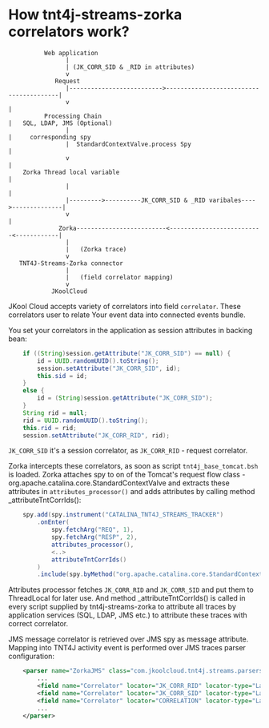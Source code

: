 How tnt4j-streams-zorka correlators work?
=========================================

```
          Web application
                |
                | (JK_CORR_SID & _RID in attributes)
                v
             Request
                |-------------------------->----------------------------------------|
                v                                                                   |
          Processing Chain                                                          |   SQL, LDAP, JMS (Optional)
                |                                                                   |     corresponding spy
                |  StandardContextValve.process Spy                                 |
                v                                                                   |
    Zorka Thread local variable                                                     |
                |                                                                   |
                |--------->----------JK_CORR_SID & _RID varibales---->--------------|
                v                                                                   |
              Zorka-------------------------<--------------------------<------------|
                |
                |   (Zorka trace)
                v
   TNT4J-Streams-Zorka connector
                |
                |   (field correlator mapping)
                v
            JKoolCloud
```



JKool Cloud accepts variety of correlators into field `correlator`. These correlators user to relate 
Your event data into connected events bundle.

You set your correlators in the application as session attributes in backing bean:

```java
    if ((String)session.getAttribute("JK_CORR_SID") == null) {
        id = UUID.randomUUID().toString();
        session.setAttribute("JK_CORR_SID", id);
        this.sid = id;
    }
    else {
        id = (String)session.getAttribute("JK_CORR_SID");
    }
    String rid = null;
    rid = UUID.randomUUID().toString();
    this.rid = rid;
    session.setAttribute("JK_CORR_RID", rid);
```

`JK_CORR_SID` it's a session correlator, as `JK_CORR_RID` - request correlator. 

Zorka intercepts these correlators, as soon as script `tnt4j_base_tomcat.bsh` is loaded.
Zorka attaches spy to on of the Tomcat's request flow class  - org.apache.catalina.core.StandardContextValve
and extracts these attributes in `attributes_processor()` and adds attributes by calling method _attributeTntCorrIds():

```java
    spy.add(spy.instrument("CATALINA_TNT4J_STREAMS_TRACKER")
        .onEnter(
            spy.fetchArg("REQ", 1),
            spy.fetchArg("RESP", 2),
            attributes_processor(),
            <..>
            attributeTntCorrIds()
        )
        .include(spy.byMethod("org.apache.catalina.core.StandardContextValve", "invoke")));
```


Attributes processor fetches `JK_CORR_RID` and `JK_CORR_SID` and put them to ThreadLocal for later use.
And method _attributeTntCorrIds() is called in every script supplied by tnt4j-streams-zorka to attribute all traces 
by application services (SQL, LDAP, JMS etc.) to attribute these traces with correct correlator.

JMS message correlator is retrieved over JMS spy as message attribute. Mapping into TNT4J activity event is performed
over JMS traces parser configuration:

```xml
    <parser name="ZorkaJMS" class="com.jkoolcloud.tnt4j.streams.parsers.ActivityMapParser" tags="JMS_TNT4J_STREAMS_TRACKER">
        ...
        <field name="Correlator" locator="JK_CORR_RID" locator-type="Label"/>
        <field name="Correlator" locator="JK_CORR_SID" locator-type="Label"/>
        <field name="Correlator" locator="CORRELATION" locator-type="Label"/>
        ...
    </parser>
```
